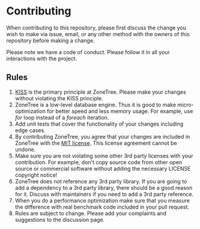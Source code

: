 # Contributing

When contributing to this repository, please first discuss the change you wish to make via issue,
email, or any other method with the owners of this repository before making a change. 

Please note we have a code of conduct. Please follow it in all your interactions with the project.

## Rules
1. [KISS](https://en.wikipedia.org/wiki/KISS_principle) is the primary principle at ZoneTree. Please make your changes without violating the KISS principle.
2. ZoneTree is a low-level database engine. Thus it is good to make micro-optimization for better speed and less memory usage. For example, use *for* loop instead of a *foreach* iteration.
3. Add unit tests that cover the functionality of your changes including edge cases.
4. By contributing ZoneTree, you agree that your changes are included in ZoneTree with the [MIT license](https://github.com/koculu/ZoneTree/blob/main/LICENSE). This license agreement cannot be undone.
5. Make sure you are not violating some other 3rd party licenses with your contribution. For example, don't copy source code from other open source or commercial software without adding the necessary LICENSE copyright notice!
6. ZoneTree does not reference any 3rd party library. If you are going to add a dependency to a 3rd party library, there should be a good reason for it. Discuss with maintainers if you need to add a 3rd party reference.
7. When you do a performance optimization make sure that you measure the difference with real benchmark code included in your pull request.
8. Rules are subject to change. Please add your complaints and suggestions to the discussion page.
